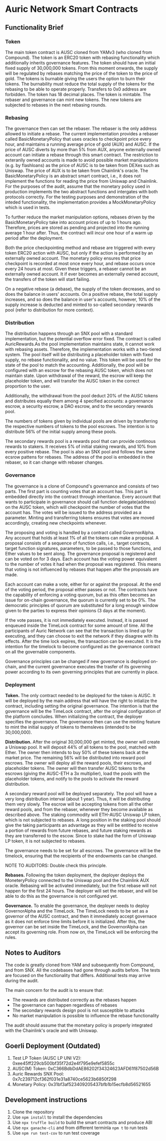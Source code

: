 # Auric Network Smart Contracts

## Functionality Brief

### Token
The main token contract is AUSC cloned from YAMv3 (who cloned from Compound). 
The token is an ERC20 token with rebasing functionality which additionally 
inherits governance features. The token should have an initial fixed supply
of 30,000,000 tokens. From this moment onwards, the supply will be regulated
by rebases matching the price of the token to the price of gold. The tokens
is burnable giving the users the option to burn their tokens. The burnability
must reduce the total supply of the tokens for the rebasing to be able to 
operate properly. Transfers to 0x0 address are forbidden. The token has
18 decimal places. The token is mintable. The rebaser and governance can mint
new tokens. The new tokens are subjected to rebases in the next rebasing rounds.

### Rebasing

The governance then can set the rebaser. The rebaser is the only address allowed to
initiate a rebase. The current implementation provides a rebaser called BasicMonetaryPolicy
that uses oracles to checkpoint price every hour, and maintains a running average price
of gold (AUX) and AUSC. If the price of AUSC diverts by more than 5% from AUX, anyone
externally owned account can initiate a rebase through this smart contract. The
restriction to exteranlly owned accounts is made to avoid possible market manipulations
(e.g. by flashloans) as the price of AUSC is to be taken from DEXes such as Uniswap.
The price of AUX is to be taken from Chainlink's oracle. The BasicMonetaryPolicy is
an abstract smart contract, i.e., it does not implement the functions for reading
the price from Uniswap and Chainlink. For the purposes of the audit, assume that the 
monetary policy used in production implements the two abstract functions and intergates
with both protocols correctly. For the testing purposes and demonstration of the
inteded functionality, the implementation provides a MockMonetaryPolicy which is used in tests.

To further reduce the market manipulation options, rebases driven by the BasicMonetaryPolicy
take into account prices of up to 1 hours ago. Therefore, prices are stored as pending
and projected into the running average 1 hour after. Thus, the contract will incur one hour
of a warm up period after the deployment. 

Both the price checkpointing method and rebase are triggered with every token ERC20
action with AUSC, but only if the action is performed by an externally owned account.
The monetary policy ensures that price checkpoint is recorded at most once every hour, and 
rebase occurs once every 24 hours at most. Given these triggers, a rebaser cannot be
an externally owned account. It if ever becomes an externally owned account, the transfers
of the token will start failing. 

On a negative rebase (a debase), the supply of the token decreases, and so does the
balance in users' accounts. On a positive rebase, the total supply increases, and so does
the balance in user's accounts, however, 10% of the supply increase is deducted and minted
to so-called secondary rewards pool (refer to distribution for more context).

### Distribution

The distribution happens through an SNX pool with a standard implementation, but the
potential overflow error fixed. The contract is called AuricRewards.As the pool implementation 
maintains state, it cannot work with rebasing assets. Therefore, the implementation works
with a two-tiered system. The pool itself will be distributing a placeholder token with
fixed supply, no rebase functionality, and no value. This token will be used for the state
of the pool to match the accounting. Additionally, the pool will be configured with an
escrow for the rebasing AUSC token, which does not maintain state. Upon withdrawal of the 
reward, the escrow will keep the placeholder token, and will transfer the AUSC token in
the correct proportion to the user.

Additionally, the withdrawal from the pool deduct 20% of the AUSC tokens and distributes
equally them among 4 specified accounts: a governance escrow, a security escrow, a DAO escrow,
and to the secondary rewards pool.

The numbers of tokens given by individual pools are driven by transferring the respective
numbers of tokens to the pool escrows. The intention is to distribute 56% of the initial
supply among these pools.

The secondary rewards pool is a rewards pool that can provide continous rewards to stakers.
It receives 5% of initial staking rewards, and 10% from every positive rebase. The pool
is also an SNX pool and follows the same ecsrow pattens for rebases. The address of the pool
is embedded in the rebaser, so it can change with rebaser changes.

### Governance

The governance is a clone of Compound's governance and consists of two parts. The first part
is counting votes that an account has. This part is embedded directly into the contract
through inheritance. Every account that wants to participate in governance should call function
delegate(address) on the AUSC token, which will checkpoint the number of votes that the account has.
The votes will be issued to the address provided as a parameter. Minting and transferring 
tokens ensures that votes are moved accordingly, creating new checkpoints whenever.

The proposing and voting is handled by a contract called GovernorAlpha. Any account
that holds at least 1% of all the tokens can make a proposal. A proposal consists of
a sequence of function calls, i.e., target contracts, target function signatures, parameters,
to be passed to those functions, and Ether values to be sent along. The governance proposal
is registered and can be voted on for 3 days. Each account has the voting power equivalent
to the number of votes it had when the proposal was registered. This means that voting
is not influenced by rebases that happen after the proposals are made.

Each account can make a vote, either for or against the proposal. At the end of the voting
period, the proposal either passes or not. The contracts have the capability of enforcing
a voting quorum, but as this often becomes an issue for on-chain governance, the quorum
is currently set to be 0%. The democratic principles of quorum are substituted for a long
enough window given to the parties to express their opinions (3 days at the moment).

If the vote passes, it is not immediately executed. Instead, it is passed enqueued inside
the TimeLock contract for some amount of time. All the participants of Auric Network
can see that the transaction is lined up for executing, and they can choose to exit
the network if they disagree with its effects. After the time lock expires, the transaction
can be executed. It is the intention for the timelock to become configured as the governance
contract on all the governable components. 

Governance principles can be changed if new governance is deployed on-chain, and the
current governance executes the trasfer of its governing power according to its own
governing principles that are currently in place.

### Deployment

**Token.** The only contract needed to be deployed for the token is AUSC. It
will be deployed by the main address that will have the right to intialize the 
contract, including setting the original governance. The intention is that the
governance will be the TimeLock contract, after the original configuration of
the platform concludes. When initializing the contract, the deployer specifies 
the governance. The governance then can use the minting feature to mint the 
initial supply of tokens to themsleves (intended to be 30,000,000).

**Distribution.** After the original 30,000,000 get minted, the owner will
create a Uniswap pool. It will deposit 44% of all tokens to the pool, matched
with Ether. The owner then intends to buy 50% of these tokens back at the market
price. The remaining 56% will be distributed into reward pool escrows. The owner
will deploy all the reward pools, their escrows, and placeholder tokens. The
owner will then transfer AUSC tokens to the escrows (giving the AUSC-ETH a 3x
multiplier), load the pools with the placeholder tokens, and notify to the pools
to activate the reward distribution.

A secondary reward pool will be deployed separately. The pool will have a very long
distribution interval (about 1 year). Thus, it will be distributing them very slowly. 
The escrow will be accepting tokens from all the other reward pools, and from the 
rebaser, whenever they become available as described above. The staking commodity will
ETH-AUSC Uniswap LP token, which is not subjected to rebases. A long position in the 
staking pool should give the taking participants an advantage as they will be entitled
to receive a portion of rewards from future rebases, and future staking rewards as they
are transferred to the escow. Since to stake had the form of Uniswap LP token, it is
not subjected to rebases.

The governance needs to be set for all escrows. The governance will be the timelock,
ensuring that the recipients of the endowments can be changed.

NOTE TO AUDITORS: Double check this principle. 

**Rebases.** Following the token deployment, the deployer deploys the MoneteryPolicy
connected to the Uniswap pool and the Chainlink AUX oracle. Rebasing will be activated
immediately, but the first rebase will not happen for the first 24 hours. The deployer will
set the rebaser, and will be able to do this as the governance is not configured yet.

**Governance.** To enable the governance, the deployer needs to deploy GovernorAlpha
and the TimeLock. The TimeLock needs to be set as a governor of the AUSC contract,
and then it immediately accept governace as it does not enforce time limits
before it is initialized. After this, the governor can be set inside the TimeLock,
and the GovernorAlpha can accept its governing role. From now on, the TimeLock will
be enforcing the rules.

## Notes to Auditors

The code is greatly cloned from YAM and subsequently from Compound, and from SNX.
All the codebases had gone through audits before. The tests are focused on the functionality
that differs. Additional tests may arrive during the audit.

The main concern for the audit is to ensure that:

- The rewards are distributed correctly as the rebases happen
- The governance can happen regardless of rebases
- The secondary rewards design pool is not susceptible to attacks
- No market manipulation is possible to influence the rebase functionality

The audit should assume that the monetary policy is properly integrated with the Chainlink's
oracle and with Uniswap.


## Goerli Deployment (Outdated)

1. Test LP Token (AUSC LP UNI V2):  0xee45ff229cb500bf35f72d2e4f795e9efef5855c
2. AUSC(M) Token: 0xC366BdbDdAE86202f34324623AFD61f87502d56B
3. Auric Rewards SNX Pool: 0x7c239712cf362f031e31a8740ce5623b6850f298
4. Monetary Policy: 0x31bf3af523409205437bfb1b15ecfb8d56521655

## Development instructions

1. Clone the repository
2. Use `npm install` to install the dependencies
3. Use `npx truffle build` to build the smart contracts and produce ABI
4. Use `npx ganache-cli` and from different terminla `npm t` to run tests
5. Use `npm run test-cov` to run test coverage
